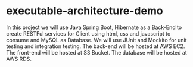 # executable-architecture-demo

In this project we will use Java Spring Boot, Hibernate as a Back-End to create RESTFul services for Client using html, css and javascript to consume and MySQL as Database.
We will use JUnit and Mockito for unit testing and integration testing.
The back-end will be hosted at AWS EC2.
The front-end will be hosted at S3 Bucket.
The database will be hosted at AWS RDS.
